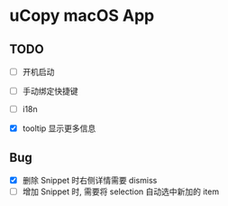 # uCopy macOS App


## TODO

- [ ] 开机启动
- [ ] 手动绑定快捷键
- [ ] i18n
- [x] tooltip 显示更多信息


## Bug

- [x] 删除 Snippet 时右侧详情需要 dismiss
- [ ] 增加 Snippet 时, 需要将 selection 自动选中新加的 item
